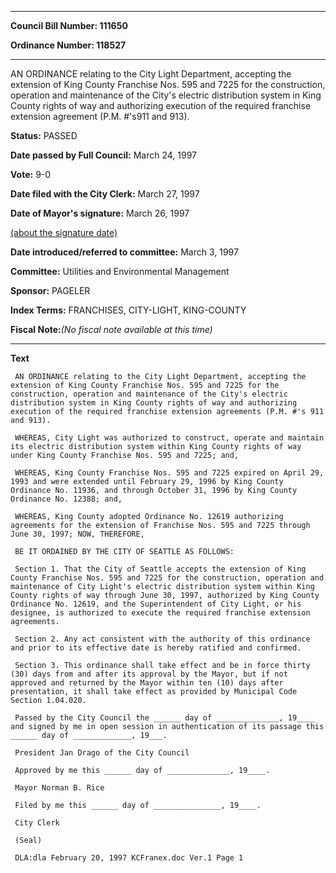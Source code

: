 

********

**Council Bill Number: 111650**
   
**Ordinance Number: 118527**
********

 AN ORDINANCE relating to the City Light Department, accepting the extension of King County Franchise Nos. 595 and 7225 for the construction, operation and maintenance of the City's electric distribution system in King County rights of way and authorizing execution of the required franchise extension agreement (P.M. #'s911 and 913).

**Status:** PASSED
   
**Date passed by Full Council:** March 24, 1997
   
**Vote:** 9-0
   
**Date filed with the City Clerk:** March 27, 1997
   
**Date of Mayor's signature:** March 26, 1997
   
[(about the signature date)](/~public/approvaldate.htm)
   
   
   
**Date introduced/referred to committee:** March 3, 1997
   
**Committee:** Utilities and Environmental Management
   
**Sponsor:** PAGELER
   
   
**Index Terms:** FRANCHISES, CITY-LIGHT, KING-COUNTY

**Fiscal Note:**_(No fiscal note available at this time)_

********

**Text**
   
```
 AN ORDINANCE relating to the City Light Department, accepting the extension of King County Franchise Nos. 595 and 7225 for the construction, operation and maintenance of the City's electric distribution system in King County rights of way and authorizing execution of the required franchise extension agreements (P.M. #'s 911 and 913).

 WHEREAS, City Light was authorized to construct, operate and maintain its electric distribution system within King County rights of way under King County Franchise Nos. 595 and 7225; and,

 WHEREAS, King County Franchise Nos. 595 and 7225 expired on April 29, 1993 and were extended until February 29, 1996 by King County Ordinance No. 11936, and through October 31, 1996 by King County Ordinance No. 12388; and,

 WHEREAS, King County adopted Ordinance No. 12619 authorizing agreements for the extension of Franchise Nos. 595 and 7225 through June 30, 1997; NOW, THEREFORE,

 BE IT ORDAINED BY THE CITY OF SEATTLE AS FOLLOWS:

 Section 1. That the City of Seattle accepts the extension of King County Franchise Nos. 595 and 7225 for the construction, operation and maintenance of City Light's electric distribution system within King County rights of way through June 30, 1997, authorized by King County Ordinance No. 12619, and the Superintendent of City Light, or his designee, is authorized to execute the required franchise extension agreements.

 Section 2. Any act consistent with the authority of this ordinance and prior to its effective date is hereby ratified and confirmed.

 Section 3. This ordinance shall take effect and be in force thirty (30) days from and after its approval by the Mayor, but if not approved and returned by the Mayor within ten (10) days after presentation, it shall take effect as provided by Municipal Code Section 1.04.020.

 Passed by the City Council the ______ day of ______________, 19____ and signed by me in open session in authentication of its passage this ______ day of _____________, 19___.

 President Jan Drago of the City Council

 Approved by me this ______ day of ______________, 19____.

 Mayor Norman B. Rice

 Filed by me this ______ day of _______________, 19____.

 City Clerk

 (Seal)

 DLA:dla February 20, 1997 KCFranex.doc Ver.1 Page 1

```
